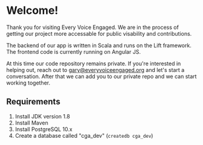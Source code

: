 # Welcome!

Thank you for visiting Every Voice Engaged.  We are in the process of getting our project more accessable for public visability and contributions.  

The backend of our app is written in Scala and runs on the Lift framework.  The frontend code is currently running on Angular JS. 

At this time our code repository remains private.  If you're interested in helping out, reach out to gary@everyvoiceengaged.org and let's start a conversation.  After that we can add you to our private repo and we can start working together.

## Requirements
1. Install JDK version 1.8
2. Install Maven
3. Install PostgreSQL 10.x
4. Create a database called "cga_dev" (`createdb cga_dev`)

